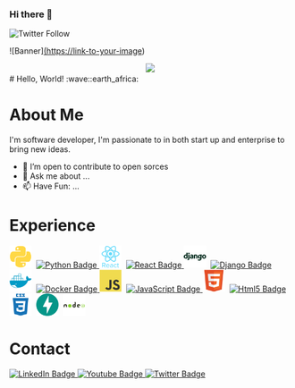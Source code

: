 ### Hi there 👋
![Twitter Follow](https://img.shields.io/twitter/follow/your_username?label=Follow)

![Banner][(https://link-to-your-image](https://media.giphy.com/media/10zxDv7Hv5RF9C/giphy.gif))

<div id="header" align="center">
  <img src="https://media.giphy.com/media/10zxDv7Hv5RF9C/giphy.gif" width="100"/>
</div>
# Hello, World! :wave::earth_africa:

# About Me 

I'm software developer, I'm passionate to in both start up and enterprise to bring new ideas.
- 👯 I’m open to contribute to open sorces  
- 💬 Ask me about ...
- 📫 Have Fun: ...

# Experience 
<div  id="badges">
  <img src="https://github.com/devicons/devicon/blob/master/icons/python/python-plain.svg" title="Python" alt="Flutter" width="40" height="40"/>&nbsp;
  <a href="your-twitter-URL">
    <img src="https://img.shields.io/badge/Python-yellow?style=for-the-badge&logo=python&logoColor=white" alt="Python Badge"/>
  </a>
    <img src="https://github.com/devicons/devicon/blob/master/icons/react/react-original-wordmark.svg" title="React" alt="React" width="40" height="40"/>&nbsp;
  <a href="your-twitter-URL">
    <img src="https://img.shields.io/badge/React-blue?style=for-the-badge&logo=react&logoColor=white" alt="React Badge"/>
  </a>
      <img src="https://github.com/devicons/devicon/blob/master/icons/django/django-plain-wordmark.svg" title="Django" alt="Django" width="40" height="40"/>&nbsp;
   <a href="your-twitter-URL">
    <img src="https://img.shields.io/badge/Django-red?style=for-the-badge&logo=django&logoColor=white" alt="Django Badge"/>
  </a>
       <img src="https://github.com/devicons/devicon/blob/master/icons/docker/docker-plain.svg" title="Docker" alt="Docker" width="40" height="40"/>&nbsp;
  <a href="your-twitter-URL">
    <img src="https://img.shields.io/badge/Docker-blue?style=for-the-docker&logo=python&logoColor=white" alt="Docker Badge"/>
  </a> 
    <img src="https://github.com/devicons/devicon/blob/master/icons/javascript/javascript-original.svg" title="JavaScript" alt="JavaScript" width="40" height="40"/>&nbsp;

  <a href="your-twitter-URL">
    <img src="https://img.shields.io/badge/JavaScript-yellow?style=for-the-badge&logo=javascript&logoColor=white" alt="JavaScript Badge"/>
  </a>
    <img src="https://github.com/devicons/devicon/blob/master/icons/html5/html5-original.svg" title="HTML5" alt="HTML" width="40" height="40"/>&nbsp;
  <a href="your-twitter-URL">
    <img src="https://img.shields.io/badge/Html5-red?style=for-the-badge&logo=html5&logoColor=white" alt="Html5 Badge"/>
  </a>
    <img src="https://github.com/devicons/devicon/blob/master/icons/css3/css3-plain-wordmark.svg"  title="CSS3" alt="CSS" width="40" height="40"/>&nbsp;
    <img src="https://github.com/devicons/devicon/blob/master/icons/fastapi/fastapi-original.svg" title="FastAPI" alt="Flutter" width="40" height="40"/>&nbsp;
    <img src="https://github.com/devicons/devicon/blob/master/icons/nodejs/nodejs-original-wordmark.svg" title="NodeJS" alt="NodeJS" width="40" height="40"/>&nbsp;
</div>

# Contact 

<div id="badges">
  <a href="your-linkedin-URL">
    <img src="https://img.shields.io/badge/LinkedIn-blue?style=for-the-badge&logo=linkedin&logoColor=white" alt="LinkedIn Badge"/>
  </a>
  <a href="your-youtube-URL">
    <img src="https://img.shields.io/badge/YouTube-red?style=for-the-badge&logo=youtube&logoColor=white" alt="Youtube Badge"/>
  </a>
  <a href="your-twitter-URL">
    <img src="https://img.shields.io/badge/Twitter-blue?style=for-the-badge&logo=twitter&logoColor=white" alt="Twitter Badge"/>
  </a>
</div>


##
